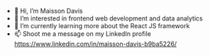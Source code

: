 - 👋 Hi, I’m Maisson Davis
- 👀 I’m interested in frontend web development and data analytics
- 🌱 I’m currently learning more about the React JS framework
- 📫 Shoot me a message on my LinkedIn profile https://www.linkedin.com/in/maisson-davis-b9ba5226/

<!---
mtdavis725/mtdavis725 is a ✨ special ✨ repository because its `README.md` (this file) appears on your GitHub profile.
You can click the Preview link to take a look at your changes.
--->

